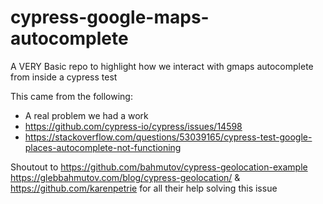 # cypress-google-maps-autocomplete
A VERY Basic repo to highlight how we interact with gmaps autocomplete from inside a cypress test 


This came from the following: 

* A real problem we had a work
* https://github.com/cypress-io/cypress/issues/14598
* https://stackoverflow.com/questions/53039165/cypress-test-google-places-autocomplete-not-functioning

Shoutout to https://github.com/bahmutov/cypress-geolocation-example https://glebbahmutov.com/blog/cypress-geolocation/ & https://github.com/karenpetrie for all their help solving this issue
